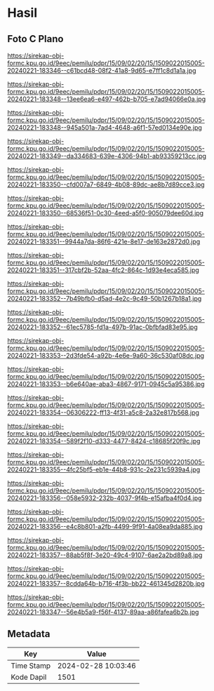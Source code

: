 # Hasil

## Foto C Plano

https://sirekap-obj-formc.kpu.go.id/9eec/pemilu/pdpr/15/09/02/20/15/1509022015005-20240221-183346--c61bcd48-08f2-41a8-9d65-e7ff1c8d1a1a.jpg

https://sirekap-obj-formc.kpu.go.id/9eec/pemilu/pdpr/15/09/02/20/15/1509022015005-20240221-183348--13ee6ea6-e497-462b-b705-e7ad94066e0a.jpg

https://sirekap-obj-formc.kpu.go.id/9eec/pemilu/pdpr/15/09/02/20/15/1509022015005-20240221-183348--945a501a-7ad4-4648-a6f1-57ed0134e90e.jpg

https://sirekap-obj-formc.kpu.go.id/9eec/pemilu/pdpr/15/09/02/20/15/1509022015005-20240221-183349--da334683-639e-4306-94b1-ab93359213cc.jpg

https://sirekap-obj-formc.kpu.go.id/9eec/pemilu/pdpr/15/09/02/20/15/1509022015005-20240221-183350--cfd007a7-6849-4b08-89dc-ae8b7d89cce3.jpg

https://sirekap-obj-formc.kpu.go.id/9eec/pemilu/pdpr/15/09/02/20/15/1509022015005-20240221-183350--68536f51-0c30-4eed-a5f0-905079dee60d.jpg

https://sirekap-obj-formc.kpu.go.id/9eec/pemilu/pdpr/15/09/02/20/15/1509022015005-20240221-183351--9944a7da-86f6-421e-8e17-de163e2872d0.jpg

https://sirekap-obj-formc.kpu.go.id/9eec/pemilu/pdpr/15/09/02/20/15/1509022015005-20240221-183351--317cbf2b-52aa-4fc2-864c-1d93e4eca585.jpg

https://sirekap-obj-formc.kpu.go.id/9eec/pemilu/pdpr/15/09/02/20/15/1509022015005-20240221-183352--7b49bfb0-d5ad-4e2c-9c49-50b1267b18a1.jpg

https://sirekap-obj-formc.kpu.go.id/9eec/pemilu/pdpr/15/09/02/20/15/1509022015005-20240221-183352--61ec5785-fd1a-497b-91ac-0bfbfad83e95.jpg

https://sirekap-obj-formc.kpu.go.id/9eec/pemilu/pdpr/15/09/02/20/15/1509022015005-20240221-183353--2d3fde54-a92b-4e6e-9a60-36c530af08dc.jpg

https://sirekap-obj-formc.kpu.go.id/9eec/pemilu/pdpr/15/09/02/20/15/1509022015005-20240221-183353--b6e640ae-aba3-4867-9171-0945c5a95386.jpg

https://sirekap-obj-formc.kpu.go.id/9eec/pemilu/pdpr/15/09/02/20/15/1509022015005-20240221-183354--06306222-ff13-4f31-a5c8-2a32e817b568.jpg

https://sirekap-obj-formc.kpu.go.id/9eec/pemilu/pdpr/15/09/02/20/15/1509022015005-20240221-183354--589f2f10-d333-4477-8424-c18685f20f9c.jpg

https://sirekap-obj-formc.kpu.go.id/9eec/pemilu/pdpr/15/09/02/20/15/1509022015005-20240221-183355--4fc25bf5-eb1e-44b8-931c-2e231c5939a4.jpg

https://sirekap-obj-formc.kpu.go.id/9eec/pemilu/pdpr/15/09/02/20/15/1509022015005-20240221-183356--058e5932-232b-4037-9f4b-e15afba4f0d4.jpg

https://sirekap-obj-formc.kpu.go.id/9eec/pemilu/pdpr/15/09/02/20/15/1509022015005-20240221-183356--e4c8b801-a2fb-4499-9f91-4a08ea9da885.jpg

https://sirekap-obj-formc.kpu.go.id/9eec/pemilu/pdpr/15/09/02/20/15/1509022015005-20240221-183357--88ab5f8f-3e20-49c4-9107-6ae2a2bd89a8.jpg

https://sirekap-obj-formc.kpu.go.id/9eec/pemilu/pdpr/15/09/02/20/15/1509022015005-20240221-183357--8cdda64b-b716-4f3b-bb22-461345d2820b.jpg

https://sirekap-obj-formc.kpu.go.id/9eec/pemilu/pdpr/15/09/02/20/15/1509022015005-20240221-183347--56e4b5a9-f56f-4137-89aa-a86fafea6b2b.jpg


## Metadata

| Key        | Value               |
| ---------- | ------------------- |
| Time Stamp | 2024-02-28 10:03:46 |
| Kode Dapil | 1501                |



